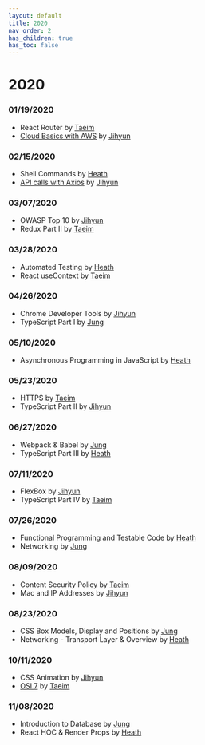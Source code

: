 ```yaml
---
layout: default
title: 2020
nav_order: 2
has_children: true
has_toc: false
---
```


# 2020

### 01/19/2020
- React Router by [Taeim](https://github.com/kwontaeim)
- [Cloud Basics with AWS](https://github.com/jihyun-um/mo-mokji-web/blob/master/task4_cloud-with-aws.md) by [Jihyun](https://github.com/jihyun-um)

### 02/15/2020
- Shell Commands by [Heath](https://github.com/heathryu)
- [API calls with Axios](https://github.com/jihyun-um/mo-mokji-web/tree/task/rest-api-calls) by [Jihyun](https://github.com/jihyun-um)

### 03/07/2020
- OWASP Top 10 by [Jihyun](https://github.com/jihyun-um)
- Redux Part II by [Taeim](https://github.com/kwontaeim)

### 03/28/2020
- Automated Testing by [Heath](https://github.com/heathryu)
- React useContext by [Taeim](https://github.com/kwontaeim)

### 04/26/2020
- Chrome Developer Tools by [Jihyun](https://github.com/jihyun-um)
- TypeScript Part I by [Jung](https://github.com/junglee1101)

### 05/10/2020
- Asynchronous Programming in JavaScript by [Heath](https://github.com/heathryu)

### 05/23/2020
- HTTPS by [Taeim](https://github.com/kwontaeim)
- TypeScript Part II by [Jihyun](https://github.com/jihyun-um)

### 06/27/2020
- Webpack & Babel by [Jung](https://github.com/junglee1101)
- TypeScript Part III by [Heath](https://github.com/heathryu)

### 07/11/2020
- FlexBox by [Jihyun](https://github.com/jihyun-um)
- TypeScript Part IV by [Taeim](https://github.com/kwontaeim)

### 07/26/2020
- Functional Programming
and Testable Code by [Heath](https://github.com/heathryu)
- Networking by [Jung](https://github.com/junglee1101)

### 08/09/2020
- Content Security Policy by [Taeim](https://github.com/kwontaeim)
- Mac and IP Addresses by [Jihyun](https://github.com/jihyun-um)

### 08/23/2020
- CSS Box Models, Display and Positions by [Jung](https://github.com/junglee1101)
- Networking - Transport Layer & Overview by [Heath](https://github.com/heathryu)

### 10/11/2020
- CSS Animation by [Jihyun](https://github.com/jihyun-um)
- [OSI 7](network/OSI7.md) by [Taeim](https://github.com/kwontaeim)

### 11/08/2020
- Introduction to Database by [Jung](https://github.com/junglee1101)
- React HOC & Render Props by [Heath](https://github.com/heathryu)
   
